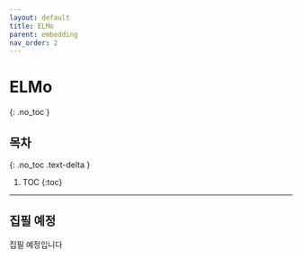 ```yaml
---
layout: default
title: ELMo
parent: embedding
nav_order: 2
---
```


# ELMo
{: .no_toc }

## 목차
{: .no_toc .text-delta }

1. TOC
{:toc}

---

## 집필 예정

집필 예정입니다
